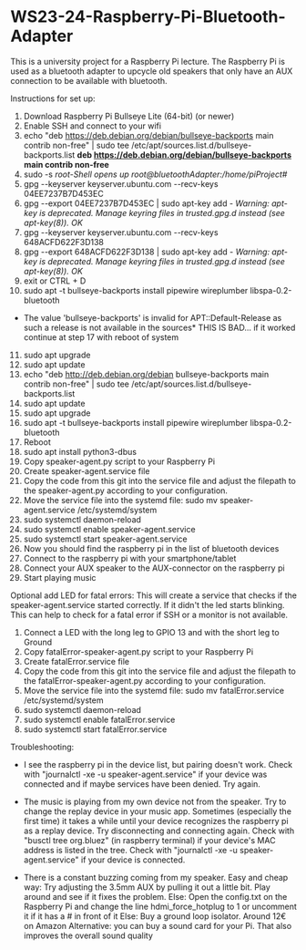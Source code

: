 # WS23-24-Raspberry-Pi-Bluetooth-Adapter
This is a university project for a Raspberry Pi lecture. The Raspberry Pi is used as a bluetooth adapter to upcycle old speakers that only have an AUX connection to be available with bluetooth.

Instructions for set up:
1. Download Raspberry Pi Bullseye Lite (64-bit) (or newer)
2. Enable SSH and connect to your wifi
3. echo "deb https://deb.debian.org/debian/bullseye-backports main contrib non-free" | sudo tee /etc/apt/sources.list.d/bullseye-backports.list
**deb https://deb.debian.org/debian/bullseye-backports main contrib non-free**
4. sudo -s *root-Shell opens up*
*root@bluetoothAdapter:/home/piProject#*
5. gpg --keyserver keyserver.ubuntu.com --recv-keys 04EE7237B7D453EC
6. gpg --export 04EE7237B7D453EC | sudo apt-key add -
*Warning: apt-key is deprecated. Manage keyring files in trusted.gpg.d instead (see apt-key(8)).*
*OK*
7. gpg --keyserver keyserver.ubuntu.com --recv-keys 648ACFD622F3D138
8. gpg --export 648ACFD622F3D138 | sudo apt-key add -
*Warning: apt-key is deprecated. Manage keyring files in trusted.gpg.d instead (see apt-key(8)).*
*OK*
9. exit or CTRL + D
10. sudo apt -t bullseye-backports install pipewire wireplumber libspa-0.2-bluetooth
* The value 'bullseye-backports' is invalid for APT::Default-Release as such a release is not available in the sources*
THIS IS BAD... if it worked continue at step 17 with reboot of system
11. sudo apt upgrade
12. sudo apt update
13. echo "deb http://deb.debian.org/debian bullseye-backports main contrib non-free" | sudo tee /etc/apt/sources.list.d/bullseye-backports.list
14. sudo apt update
15. sudo apt upgrade
16. sudo apt -t bullseye-backports install pipewire wireplumber libspa-0.2-bluetooth
17. Reboot
18. sudo apt install python3-dbus
19. Copy speaker-agent.py script to your Raspberry Pi
20. Create speaker-agent.service file
21. Copy the code from this git into the service file and adjust the filepath to the speaker-agent.py according to your configuration.
22. Move the service file into the systemd file: sudo mv speaker-agent.service /etc/systemd/system
23. sudo systemctl daemon-reload
24. sudo systemctl enable speaker-agent.service
25. sudo systemctl start speaker-agent.service
26. Now you should find the raspberry pi in the list of bluetooth devices
27. Connect to the raspberry pi with your smartphone/tablet
28. Connect your AUX speaker to the AUX-connector on the raspberry pi
29. Start playing music

Optional add LED for fatal errors:
This will create a service that checks if the speaker-agent.service started correctly. If it didn't the led starts blinking. This can help to check for a fatal error if SSH or a monitor is not available.
1. Connect a LED with the long leg to GPIO 13 and with the short leg to Ground
2. Copy fatalError-speaker-agent.py script to your Raspberry Pi
3. Create fatalError.service file
4. Copy the code from this git into the service file and adjust the filepath to the fatalError-speaker-agent.py according to your configuration.
5. Move the service file into the systemd file: sudo mv fatalError.service /etc/systemd/system
6. sudo systemctl daemon-reload
7. sudo systemctl enable fatalError.service
8. sudo systemctl start fatalError.service

Troubleshooting:
- I see the raspberry pi in the device list, but pairing doesn't work.
  Check with "journalctl -xe -u speaker-agent.service" if your device was connected and if maybe services have been denied. Try again.

- The music is playing from my own device not from the speaker.
  Try to change the replay device in your music app. Sometimes (especially the first time) it takes a while until your device recognizes the raspberry pi as a replay device. Try disconnecting and connecting again.
  Check with "busctl tree org.bluez" (in raspberry terminal) if your device's MAC address is listed in the tree.
  Check with "journalctl -xe -u speaker-agent.service" if your device is connected.

- There is a constant buzzing coming from my speaker.
  Easy and cheap way: Try adjusting the 3.5mm AUX by pulling it out a little bit. Play around and see if it fixes the problem.
  Else: Open the config.txt on the Raspberry Pi and change the line hdmi_force_hotplug to 1 or uncomment it if it has a # in front of it
  Else: Buy a ground loop isolator. Around 12€ on Amazon
  Alternative: you can buy a sound card for your Pi. That also improves the overall sound quality

